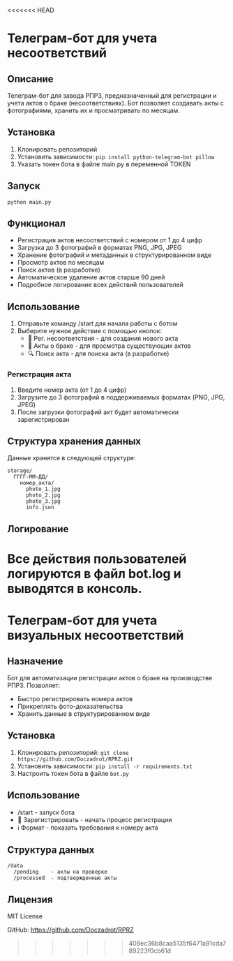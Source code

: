 <<<<<<< HEAD
# Телеграм-бот для учета несоответствий

## Описание
Телеграм-бот для завода РПРЗ, предназначенный для регистрации и учета актов о браке (несоответствиях). Бот позволяет создавать акты с фотографиями, хранить их и просматривать по месяцам.

## Установка
1. Клонировать репозиторий
2. Установить зависимости: `pip install python-telegram-bot pillow`
3. Указать токен бота в файле main.py в переменной TOKEN

## Запуск
`python main.py`

## Функционал
- Регистрация актов несоответствий с номером от 1 до 4 цифр
- Загрузка до 3 фотографий в форматах PNG, JPG, JPEG
- Хранение фотографий и метаданных в структурированном виде
- Просмотр актов по месяцам
- Поиск актов (в разработке)
- Автоматическое удаление актов старше 90 дней
- Подробное логирование всех действий пользователей

## Использование
1. Отправьте команду /start для начала работы с ботом
2. Выберите нужное действие с помощью кнопок:
   - 📝 Рег. несоответствия - для создания нового акта
   - 📜 Акты о браке - для просмотра существующих актов
   - 🔍 Поиск акта - для поиска акта (в разработке)

### Регистрация акта
1. Введите номер акта (от 1 до 4 цифр)
2. Загрузите до 3 фотографий в поддерживаемых форматах (PNG, JPG, JPEG)
3. После загрузки фотографий акт будет автоматически зарегистрирован

## Структура хранения данных
Данные хранятся в следующей структуре:
```
storage/
  ГГГГ-ММ-ДД/
    номер_акта/
      photo_1.jpg
      photo_2.jpg
      photo_3.jpg
      info.json
```

## Логирование
Все действия пользователей логируются в файл bot.log и выводятся в консоль.
=======
# Телеграм-бот для учета визуальных несоответствий

## Назначение
Бот для автоматизации регистрации актов о браке на производстве РПРЗ. Позволяет:
- Быстро регистрировать номера актов
- Прикреплять фото-доказательства
- Хранить данные в структурированном виде

## Установка
1. Клонировать репозиторий:
`git clone https://github.com/Doczadrot/RPRZ.git`
2. Установить зависимости:
`pip install -r requirements.txt`
3. Настроить токен бота в файле `bot.py`

## Использование
- /start - запуск бота
- 📝 Зарегистрировать - начать процесс регистрации
- ℹ️ Формат - показать требования к номеру акта

## Структура данных
```
/data
  /pending    - акты на проверке
  /processed  - подтвержденные акты
```

## Лицензия
MIT License

GitHub: https://github.com/Doczadrot/RPRZ
>>>>>>> 408ec36b8caa5135f6471a91cda789223f0cb61d
